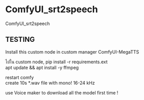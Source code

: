# ComfyUI_srt2speech
ComfyUI_srt2speech​


## TESTING
Install this custom node in custom manager ComfyUI-MegaTTS <br>

ไปใน custom node, pip install -r requirements.ext <br>
apt update && apt install -y ffmpeg <br>

restart comfy <br>
create 10s *.wav file with mono! 16-24 kHz <br>

use Voice maker to download all the model first time ! <br>


